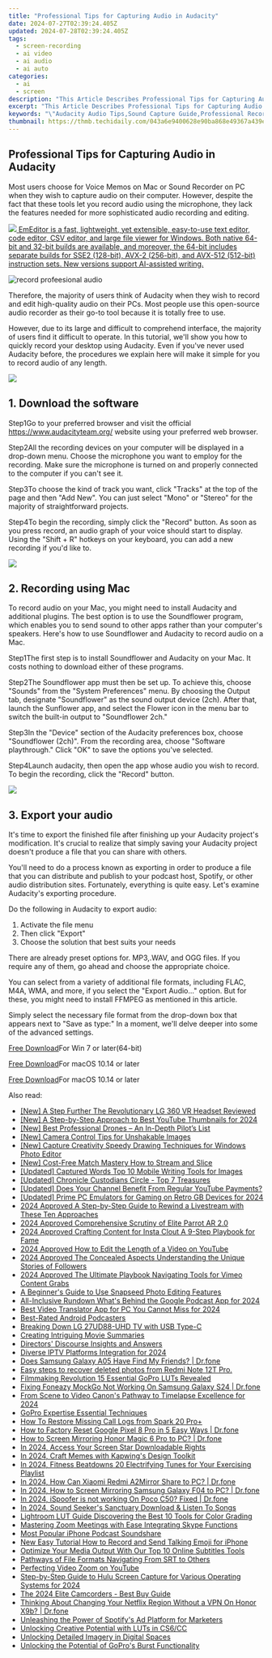 ```yaml
---
title: "Professional Tips for Capturing Audio in Audacity"
date: 2024-07-27T02:39:24.405Z
updated: 2024-07-28T02:39:24.405Z
tags: 
  - screen-recording
  - ai video
  - ai audio
  - ai auto
categories: 
  - ai
  - screen
description: "This Article Describes Professional Tips for Capturing Audio in Audacity"
excerpt: "This Article Describes Professional Tips for Capturing Audio in Audacity"
keywords: "\"Audacity Audio Tips,Sound Capture Guide,Professional Recording,Editing Audio Basics,High-Quality Audio,Capture in Audacity,Audio Editing Tips\""
thumbnail: https://thmb.techidaily.com/043a6e9400628e90ba868e49367a439edaed6ed2655e7384611850ca4beac263.jpg
---
```


## Professional Tips for Capturing Audio in Audacity

Most users choose for Voice Memos on Mac or Sound Recorder on PC when they wish to capture audio on their computer. However, despite the fact that these tools let you record audio using the microphone, they lack the features needed for more sophisticated audio recording and editing.

<!-- affiliate ads begin -->
<a href="https://shop.emeditor.com/order/checkout.php?PRODS=4610657&QTY=1&AFFILIATE=108875&CART=1"><img src="https://www.emeditor.com/wp-content/uploads/2024/06/emeditor_chat_ai.png" border="0">
EmEditor is a fast, lightweight, yet extensible, easy-to-use text editor, code editor, CSV editor, and large file viewer for Windows. Both native 64-bit and 32-bit builds are available, and moreover, the 64-bit includes separate builds for SSE2 (128-bit), AVX-2 (256-bit), and AVX-512 (512-bit) instruction sets. New versions support AI-assisted writing.</a>
<!-- affiliate ads end -->
![record profeesional audio](https://images.wondershare.com/filmora/article-images/Audacity-add-audio.jpg)

Therefore, the majority of users think of Audacity when they wish to record and edit high-quality audio on their PCs. Most people use this open-source audio recorder as their go-to tool because it is totally free to use.

However, due to its large and difficult to comprehend interface, the majority of users find it difficult to operate. In this tutorial, we'll show you how to quickly record your desktop using Audacity. Even if you've never used Audacity before, the procedures we explain here will make it simple for you to record audio of any length.

<!-- affiliate ads begin -->
<a href="https://secure.2checkout.com/order/checkout.php?PRODS=37100474&QTY=1&AFFILIATE=108875&CART=1"><img src="https://awario.com/images/pages/index/img-platform-ui-1280@1x.avif" border="0"></a>
<!-- affiliate ads end -->
## 1\. Download the software

Step1Go to your preferred browser and visit the official <https://www.audacityteam.org/> website using your preferred web browser.

Step2All the recording devices on your computer will be displayed in a drop-down menu. Choose the microphone you want to employ for the recording. Make sure the microphone is turned on and properly connected to the computer if you can't see it.

Step3To choose the kind of track you want, click "Tracks" at the top of the page and then "Add New". You can just select "Mono" or "Stereo" for the majority of straightforward projects.

Step4To begin the recording, simply click the "Record" button. As soon as you press record, an audio graph of your voice should start to display. Using the "Shift + R" hotkeys on your keyboard, you can add a new recording if you'd like to.

<!-- affiliate ads begin -->
<a href="https://estore.winxdvd.com/order/checkout.php?PRODS=12653808&QTY=1&AFFILIATE=108875&CART=1"><img src="https://www.winxdvd.com/affiliate/new-banner/wt-500x500.jpg" border="0"></a>
<!-- affiliate ads end -->
## 2\. Recording using Mac

To record audio on your Mac, you might need to install Audacity and additional plugins. The best option is to use the Soundflower program, which enables you to send sound to other apps rather than your computer's speakers. Here's how to use Soundflower and Audacity to record audio on a Mac.

Step1The first step is to install Soundflower and Audacity on your Mac. It costs nothing to download either of these programs.

Step2The Soundflower app must then be set up. To achieve this, choose "Sounds" from the "System Preferences" menu. By choosing the Output tab, designate "Soundflower" as the sound output device (2ch). After that, launch the Sunflower app, and select the Flower icon in the menu bar to switch the built-in output to "Soundflower 2ch."

Step3In the "Device" section of the Audacity preferences box, choose "Soundflower (2ch)". From the recording area, choose "Software playthrough." Click "OK" to save the options you've selected.

Step4Launch audacity, then open the app whose audio you wish to record. To begin the recording, click the "Record" button.

<!-- affiliate ads begin -->
<a href="https://store.advancedwebranking.com/order/checkout.php?PRODS=4715051&QTY=1&AFFILIATE=108875&CART=1"><img src="https://secure.avangate.com/images/merchant/14edc6ebfdae2e23bbed83d67f50e983/products/33_awr%20logo.png" border="0"></a>
<!-- affiliate ads end -->
## 3\. Export your audio

It's time to export the finished file after finishing up your Audacity project's modification. It's crucial to realize that simply saving your Audacity project doesn't produce a file that you can share with others.

You'll need to do a process known as exporting in order to produce a file that you can distribute and publish to your podcast host, Spotify, or other audio distribution sites. Fortunately, everything is quite easy. Let's examine Audacity's exporting procedure.

Do the following in Audacity to export audio:

1. Activate the file menu
2. Then click "Export"
3. Choose the solution that best suits your needs

There are already preset options for. MP3,.WAV, and OGG files. If you require any of them, go ahead and choose the appropriate choice.

You can select from a variety of additional file formats, including FLAC, M4A, WMA, and more, if you select the "Export Audio..." option. But for these, you might need to install FFMPEG as mentioned in this article.

Simply select the necessary file format from the drop-down box that appears next to "Save as type:" In a moment, we'll delve deeper into some of the advanced settings.

[Free Download](https://tools.techidaily.com/wondershare/filmora/download/)For Win 7 or later(64-bit)

[Free Download](https://tools.techidaily.com/wondershare/filmora/download/)For macOS 10.14 or later

[Free Download](https://tools.techidaily.com/wondershare/filmora/download/)For macOS 10.14 or later

<ins class="adsbygoogle"
     style="display:block"
     data-ad-format="autorelaxed"
     data-ad-client="ca-pub-7571918770474297"
     data-ad-slot="1223367746"></ins>

<ins class="adsbygoogle"
     style="display:block"
     data-ad-format="autorelaxed"
     data-ad-client="ca-pub-7571918770474297"
     data-ad-slot="1223367746"></ins>



<ins class="adsbygoogle"
     style="display:block"
     data-ad-client="ca-pub-7571918770474297"
     data-ad-slot="8358498916"
     data-ad-format="auto"
     data-full-width-responsive="true"></ins>





<span class="atpl-alsoreadstyle">Also read:</span>
<div><ul>
<li><a href="https://extra-information.techidaily.com/new-a-step-further-the-revolutionary-lg-360-vr-headset-reviewed/"><u>[New] A Step Further  The Revolutionary LG 360 VR Headset Reviewed</u></a></li>
<li><a href="https://youtube-zero.techidaily.com/-step-by-step-approach-to-best-youtube-thumbnails-for-2024/"><u>[New] A Step-by-Step Approach to Best YouTube Thumbnails for 2024</u></a></li>
<li><a href="https://extra-information.techidaily.com/new-best-professional-drones-an-in-depth-pilots-list/"><u>[New] Best Professional Drones – An In-Depth Pilot’s List</u></a></li>
<li><a href="https://extra-information.techidaily.com/new-camera-control-tips-for-unshakable-images/"><u>[New] Camera Control Tips for Unshakable Images</u></a></li>
<li><a href="https://extra-information.techidaily.com/new-capture-creativity-speedy-drawing-techniques-for-windows-photo-editor/"><u>[New] Capture Creativity  Speedy Drawing Techniques for Windows Photo Editor</u></a></li>
<li><a href="https://extra-information.techidaily.com/new-cost-free-match-mastery-how-to-stream-and-slice/"><u>[New] Cost-Free Match Mastery  How to Stream and Slice</u></a></li>
<li><a href="https://extra-information.techidaily.com/updated-captured-words-top-10-mobile-writing-tools-for-images/"><u>[Updated] Captured Words  Top 10 Mobile Writing Tools for Images</u></a></li>
<li><a href="https://extra-information.techidaily.com/updated-chronicle-custodians-circle-top-7-treasures/"><u>[Updated] Chronicle Custodians Circle - Top 7 Treasures</u></a></li>
<li><a href="https://youtube-data.techidaily.com/ed-does-your-channel-benefit-from-regular-youtube-payments/"><u>[Updated] Does Your Channel Benefit From Regular YouTube Payments?</u></a></li>
<li><a href="https://screen-mirroring-recording.techidaily.com/updated-prime-pc-emulators-for-gaming-on-retro-gb-devices-for-2024/"><u>[Updated] Prime PC Emulators for Gaming on Retro GB Devices for 2024</u></a></li>
<li><a href="https://extra-information.techidaily.com/2024-approved-a-step-by-step-guide-to-rewind-a-livestream-with-these-ten-approaches/"><u>2024 Approved  A Step-by-Step Guide to Rewind a Livestream with These Ten Approaches</u></a></li>
<li><a href="https://extra-information.techidaily.com/2024-approved-comprehensive-scrutiny-of-elite-parrot-ar-20/"><u>2024 Approved  Comprehensive Scrutiny of Elite Parrot AR 2.0</u></a></li>
<li><a href="https://extra-information.techidaily.com/2024-approved-crafting-content-for-insta-clout-a-9-step-playbook-for-fame/"><u>2024 Approved  Crafting Content for Insta Clout  A 9-Step Playbook for Fame</u></a></li>
<li><a href="https://youtube-video-recordings.techidaily.com/2024-approved-how-to-edit-the-length-of-a-video-on-youtube/"><u>2024 Approved  How to Edit the Length of a Video on YouTube</u></a></li>
<li><a href="https://instagram-videos.techidaily.com/2024-approved-the-concealed-aspects-understanding-the-unique-stories-of-followers/"><u>2024 Approved  The Concealed Aspects  Understanding the Unique Stories of Followers</u></a></li>
<li><a href="https://vimeo-videos.techidaily.com/2024-approved-the-ultimate-playbook-navigating-tools-for-vimeo-content-grabs/"><u>2024 Approved  The Ultimate Playbook  Navigating Tools for Vimeo Content Grabs</u></a></li>
<li><a href="https://extra-information.techidaily.com/a-beginners-guide-to-use-snapseed-photo-editing-features/"><u>A Beginner's Guide to Use Snapseed Photo Editing Features</u></a></li>
<li><a href="https://extra-information.techidaily.com/all-inclusive-rundown-whats-behind-the-google-podcast-app-for-2024/"><u>All-Inclusive Rundown  What's Behind the Google Podcast App for 2024</u></a></li>
<li><a href="https://ai-video-translation.techidaily.com/best-video-translator-app-for-pc-you-cannot-miss-for-2024/"><u>Best Video Translator App for PC You Cannot Miss for 2024</u></a></li>
<li><a href="https://extra-information.techidaily.com/best-rated-android-podcasters/"><u>Best-Rated Android Podcasters</u></a></li>
<li><a href="https://extra-information.techidaily.com/breaking-down-lg-27ud88-uhd-tv-with-usb-type-c/"><u>Breaking Down LG 27UD88-UHD TV with USB Type-C</u></a></li>
<li><a href="https://extra-information.techidaily.com/creating-intriguing-movie-summaries/"><u>Creating Intriguing Movie Summaries</u></a></li>
<li><a href="https://extra-information.techidaily.com/directors-discourse-insights-and-answers/"><u>Directors' Discourse  Insights and Answers</u></a></li>
<li><a href="https://video-capture.techidaily.com/diverse-iptv-platforms-integration-for-2024/"><u>Diverse IPTV Platforms Integration for 2024</u></a></li>
<li><a href="https://location-social.techidaily.com/does-samsung-galaxy-a05-have-find-my-friends-drfone-by-drfone-virtual-android/"><u>Does Samsung Galaxy A05 Have Find My Friends? | Dr.fone</u></a></li>
<li><a href="https://phone-solutions.techidaily.com/easy-steps-to-recover-deleted-photos-from-redmi-note-12t-pro-by-fonelab-android-recover-photos/"><u>Easy steps to recover deleted photos from Redmi Note 12T Pro.</u></a></li>
<li><a href="https://extra-information.techidaily.com/filmmaking-revolution-15-essential-gopro-luts-revealed/"><u>Filmmaking Revolution  15 Essential GoPro LUTs Revealed</u></a></li>
<li><a href="https://fake-location.techidaily.com/fixing-foneazy-mockgo-not-working-on-samsung-galaxy-s24-drfone-by-drfone-virtual-android/"><u>Fixing Foneazy MockGo Not Working On Samsung Galaxy S24 | Dr.fone</u></a></li>
<li><a href="https://some-knowledge.techidaily.com/from-scene-to-video-canons-pathway-to-timelapse-excellence-for-2024/"><u>From Scene to Video  Canon's Pathway to Timelapse Excellence for 2024</u></a></li>
<li><a href="https://extra-information.techidaily.com/gopro-expertise-essential-techniques/"><u>GoPro Expertise  Essential Techniques</u></a></li>
<li><a href="https://blog-min.techidaily.com/how-to-restore-missing-call-logs-from-spark-20-proplus-by-fonelab-android-recover-call-logs/"><u>How To  Restore Missing Call Logs from Spark 20 Pro+</u></a></li>
<li><a href="https://techidaily.com/how-to-factory-reset-google-pixel-8-pro-in-5-easy-ways-drfone-by-drfone-reset-android-reset-android/"><u>How to Factory Reset Google Pixel 8 Pro in 5 Easy Ways | Dr.fone</u></a></li>
<li><a href="https://screen-mirror.techidaily.com/how-to-screen-mirroring-honor-magic-6-pro-to-pc-drfone-by-drfone-android/"><u>How to Screen Mirroring Honor Magic 6 Pro to PC? | Dr.fone</u></a></li>
<li><a href="https://extra-information.techidaily.com/in-2024-access-your-screen-star-downloadable-rights/"><u>In 2024, Access Your Screen Star  Downloadable Rights</u></a></li>
<li><a href="https://extra-information.techidaily.com/in-2024-craft-memes-with-kapwings-design-toolkit/"><u>In 2024, Craft Memes with Kapwing's Design Toolkit</u></a></li>
<li><a href="https://some-techniques.techidaily.com/in-2024-fitness-beatdowns-20-electrifying-tunes-for-your-exercising-playlist/"><u>In 2024, Fitness Beatdowns  20 Electrifying Tunes for Your Exercising Playlist</u></a></li>
<li><a href="https://screen-mirror.techidaily.com/in-2024-how-can-xiaomi-redmi-a2mirror-share-to-pc-drfone-by-drfone-android/"><u>In 2024, How Can Xiaomi Redmi A2Mirror Share to PC? | Dr.fone</u></a></li>
<li><a href="https://screen-mirror.techidaily.com/in-2024-how-to-screen-mirroring-samsung-galaxy-f04-to-pc-drfone-by-drfone-android/"><u>In 2024, How to Screen Mirroring Samsung Galaxy F04 to PC? | Dr.fone</u></a></li>
<li><a href="https://phone-solutions.techidaily.com/in-2024-ispoofer-is-not-working-on-poco-c50-fixed-drfone-by-drfone-virtual-android/"><u>In 2024, iSpoofer is not working On Poco C50? Fixed | Dr.fone</u></a></li>
<li><a href="https://visual-screen-recording.techidaily.com/in-2024-sound-seekers-sanctuary-download-and-listen-to-songs/"><u>In 2024, Sound Seeker's Sanctuary  Download & Listen To Songs</u></a></li>
<li><a href="https://extra-information.techidaily.com/lightroom-lut-guide-discovering-the-best-10-tools-for-color-grading/"><u>Lightroom LUT Guide  Discovering the Best 10 Tools for Color Grading</u></a></li>
<li><a href="https://extra-information.techidaily.com/mastering-zoom-meetings-with-ease-integrating-skype-functions/"><u>Mastering Zoom Meetings with Ease  Integrating Skype Functions</u></a></li>
<li><a href="https://extra-information.techidaily.com/most-popular-iphone-podcast-soundshare/"><u>Most Popular iPhone Podcast Soundshare</u></a></li>
<li><a href="https://ai-topics.techidaily.com/new-easy-tutorial-how-to-record-and-send-talking-emoji-for-iphone/"><u>New Easy Tutorial How to Record and Send Talking Emoji for iPhone</u></a></li>
<li><a href="https://extra-information.techidaily.com/optimize-your-media-output-with-our-top-10-online-subtitles-tools/"><u>Optimize Your Media Output With Our Top 10 Online Subtitles Tools</u></a></li>
<li><a href="https://extra-information.techidaily.com/pathways-of-file-formats-navigating-from-srt-to-others/"><u>Pathways of File Formats  Navigating From SRT to Others</u></a></li>
<li><a href="https://extra-information.techidaily.com/perfecting-video-zoom-on-youtube/"><u>Perfecting Video Zoom on YouTube</u></a></li>
<li><a href="https://visual-screen-recording.techidaily.com/step-by-step-guide-to-hulu-screen-capture-for-various-operating-systems-for-2024/"><u>Step-by-Step Guide to Hulu Screen Capture for Various Operating Systems for 2024</u></a></li>
<li><a href="https://extra-information.techidaily.com/the-2024-elite-camcorders-best-buy-guide/"><u>The 2024 Elite Camcorders - Best Buy Guide</u></a></li>
<li><a href="https://fake-location.techidaily.com/thinking-about-changing-your-netflix-region-without-a-vpn-on-honor-x9b-drfone-by-drfone-virtual-android/"><u>Thinking About Changing Your Netflix Region Without a VPN On Honor X9b? | Dr.fone</u></a></li>
<li><a href="https://extra-information.techidaily.com/unleashing-the-power-of-spotifys-ad-platform-for-marketers/"><u>Unleashing the Power of Spotify's Ad Platform for Marketers</u></a></li>
<li><a href="https://extra-information.techidaily.com/unlocking-creative-potential-with-luts-in-cs6cc/"><u>Unlocking Creative Potential with LUTs in CS6/CC</u></a></li>
<li><a href="https://extra-information.techidaily.com/unlocking-detailed-imagery-in-digital-spaces/"><u>Unlocking Detailed Imagery in Digital Spaces</u></a></li>
<li><a href="https://extra-information.techidaily.com/unlocking-the-potential-of-gopros-burst-functionality/"><u>Unlocking the Potential of GoPro's Burst Functionality</u></a></li>
</ul></div>
